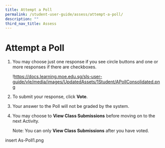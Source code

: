 ```yaml
---
title: Attempt a Poll
permalink: /student-user-guide/assess/attempt-a-poll/
description: ""
third_nav_title: Assess
---
```

<h1 id="attempt-a-poll">Attempt a Poll</h1>
<ol>
<li><p>You may choose just one response if you see circle buttons and one or more responses if there are checkboxes.</p>
<p> !<a href="https://docs.learning.moe.edu.sg/sls-user-guide/vle/media/images/UpdatedAssets/1Student/APollConsolidated.png">https://docs.learning.moe.edu.sg/sls-user-guide/vle/media/images/UpdatedAssets/1Student/APollConsolidated.png</a></p>
</li>
<li><p>To submit your response, click <strong>Vote</strong>.</p>
</li>
<li>Your answer to the Poll will not be graded by the system.</li>
<li><p>You may choose to <strong>View Class Submissions</strong> before moving on to the next Activity.</p>
<p> Note: You can only <strong>View Class Submissions</strong> after you have voted.</p>
</li>
</ol>
insert As-Poll1.png

